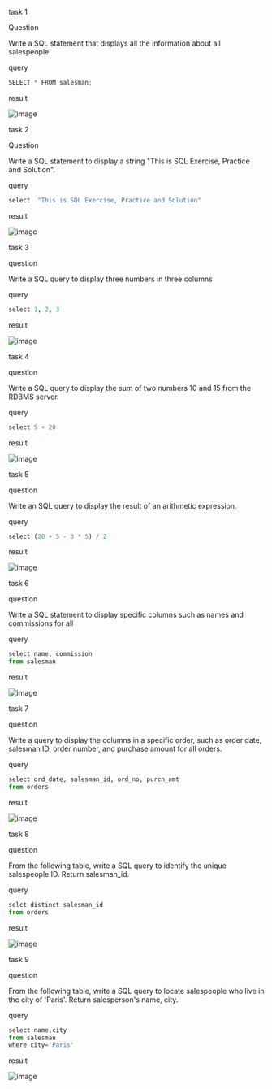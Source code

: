 
task 1

Question

Write a SQL statement that displays all the information about all salespeople.

query
```python sql
SELECT * FROM salesman;
```
result

![image](https://user-images.githubusercontent.com/122611919/221349380-fcbbb55d-5ca2-4b31-9c92-a5f660373aee.png)

task 2

Question

Write a SQL statement to display a string "This is SQL Exercise, Practice and Solution".

query
```python sql
select  "This is SQL Exercise, Practice and Solution"
```

result

![image](https://user-images.githubusercontent.com/122611919/221349717-17a46b3f-c034-4914-945b-cfed86da8cce.png)


task 3

question

Write a SQL query to display three numbers in three columns

query

```python sql
select 1, 2, 3
```

result

![image](https://user-images.githubusercontent.com/122611919/221349800-e8706f8c-5591-41d0-a7a6-80c6645ded7e.png)


task 4

question

Write a SQL query to display the sum of two numbers 10 and 15 from the RDBMS server.

query

```python sql
select 5 + 20
```

result

![image](https://user-images.githubusercontent.com/122611919/221351236-316c0405-3cd6-47e9-abe6-f35a5fec8e26.png)


task 5

question

Write an SQL query to display the result of an arithmetic expression.

query

```python sql
select (20 + 5 - 3 * 5) / 2
```

result

![image](https://user-images.githubusercontent.com/122611919/221351282-9f4424e1-6864-4ef9-8de2-2f032ea5bed2.png)


task 6

question

Write a SQL statement to display specific columns such as names and commissions for all

query

```python sql
select name, commission
from salesman
```

result

![image](https://user-images.githubusercontent.com/122611919/221351411-5eff8b9c-3c02-4bbf-a6be-58aeeb9f9501.png)


task 7

question

Write a query to display the columns in a specific order, such as order date, salesman ID, order number, and purchase amount for all orders.

query

```python sql
select ord_date, salesman_id, ord_no, purch_amt
from orders
```

result

![image](https://user-images.githubusercontent.com/122611919/221351473-1df79d3f-bf72-4d58-b180-fc9c439bd1c3.png)


task 8

question

From the following table, write a SQL query to identify the unique salespeople ID. Return salesman_id.
 
query
 
```python sql
selct distinct salesman_id
from orders
```

result

![image](https://user-images.githubusercontent.com/122611919/221351583-1d46d533-991b-46be-89d2-62bc602117fd.png)


task 9


question

From the following table, write a SQL query to locate salespeople who live in the city of 'Paris'. Return salesperson's name, city.

query

```python sql
select name,city
from salesman
where city='Paris'
```

result

![image](https://user-images.githubusercontent.com/122611919/221351671-304d3011-daf3-4abb-811d-98a34067fd2b.png)




















